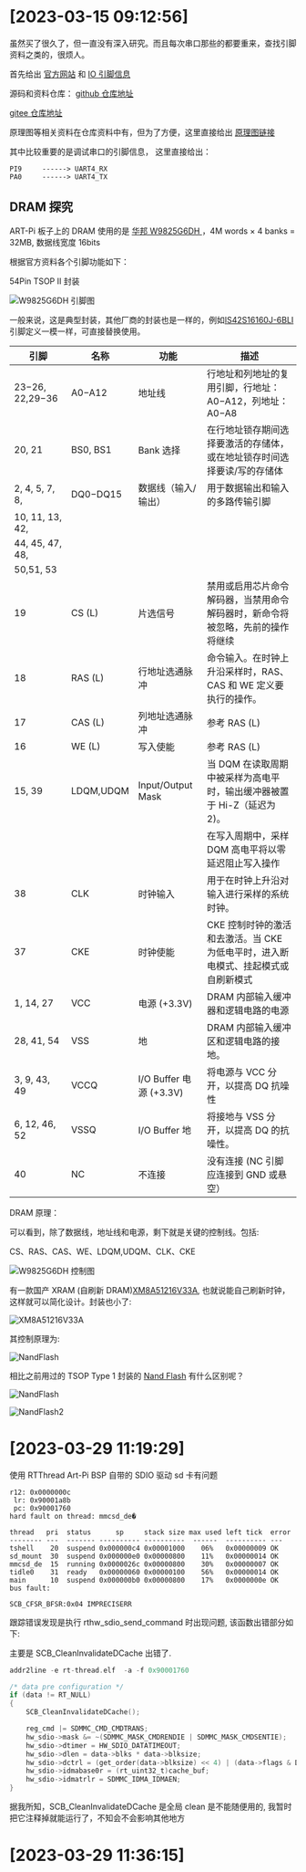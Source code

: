 
# [2023-03-15 09:12:56]

虽然买了很久了，但一直没有深入研究。而且每次串口那些的都要重来，查找引脚资料之类的，很烦人。

首先给出 [官方网站](https://art-pi.gitee.io/website/) 和 [IO 引脚信息](https://art-pi.gitee.io/website/docs/#/tutorial/pin-description)

源码和资料仓库：
[github 仓库地址](https://github.com/RT-Thread-Studio/sdk-bsp-stm32h750-realthread-artpi)

[gitee 仓库地址](https://gitee.com/mirrors/ART-Pi)

原理图等相关资料在仓库资料中有，但为了方便，这里直接给出 [原理图链接](https://gitee.com/mirrors/ART-Pi/raw/master/documents/board/ART-Pi_HW_V1.5/ART-Pi_SCH_V1.5_Release.pdf)

其中比较重要的是调试串口的引脚信息， 这里直接给出：

```
PI9     ------> UART4_RX
PA0     ------> UART4_TX
```

## DRAM 探究

ART-Pi 板子上的 DRAM 使用的是 [华邦 W9825G6DH ](http://pdf-html.ic37.com/pdf_file_A/20200531/pdf_pdf/pdf5/WINBOND/W9825G6DH_datasheet_518061/844528/W9825G6DH_datasheet.pdf)，4M words × 4 banks = 32MB, 数据线宽度 16bits

根据官方资料各个引脚功能如下：

54Pin TSOP II 封装

![W9825G6DH 引脚图](dev/W9825G6DH_Pin.PNG)

一般来说，这是典型封装，其他厂商的封装也是一样的，例如[IS42S16160J-6BLI](https://file.elecfans.com/web2/M00/21/F6/pYYBAGGl1_qAWiEdAAxiT2ZQ9vo373.pdf) 引脚定义一模一样，可直接替换使用。

| 引脚            | 名称      | 功能                    | 描述                                                                              |
| --------------- | --------- | ----------------------- | --------------------------------------------------------------------------------- |
| 23−26, 22,29−36 | A0−A12    | 地址线                  | 行地址和列地址的复用引脚，行地址：A0−A12，列地址：A0−A8                           |
| 20, 21          | BS0, BS1  | Bank 选择               | 在行地址锁存期间选择要激活的存储体，或在地址锁存时间选择要读/写的存储体           |
| 2, 4, 5, 7, 8,  | DQ0−DQ15  | 数据线（输入/输出）     | 用于数据输出和输入的多路传输引脚                                                  |
| 10, 11, 13, 42, |           |                         |                                                                                   |
| 44, 45, 47, 48, |           |                         |                                                                                   |
| 50,51, 53       |           |                         |                                                                                   |
| 19              | CS (L)    | 片选信号                | 禁用或启用芯片命令解码器，当禁用命令解码器时，新命令将被忽略，先前的操作将继续    |
| 18              | RAS (L)   | 行地址选通脉冲          | 命令输入。在时钟上升沿采样时，RAS、CAS 和 WE 定义要执行的操作。                   |
| 17              | CAS (L)   | 列地址选通脉冲          | 参考 RAS (L)                                                                      |
| 16              | WE (L)    | 写入使能                | 参考 RAS (L)                                                                      |
| 15, 39          | LDQM,UDQM | Input/Output Mask       | 当 DQM 在读取周期中被采样为高电平时，输出缓冲器被置于 Hi-Z（延迟为 2)。           |
|                 |           |                         | 在写入周期中，采样 DQM 高电平将以零延迟阻止写入操作                               |
| 38              | CLK       | 时钟输入                | 用于在时钟上升沿对输入进行采样的系统时钟。                                        |
| 37              | CKE       | 时钟使能                | CKE 控制时钟的激活和去激活。当 CKE 为低电平时，进入断电模式、挂起模式或自刷新模式 |
| 1, 14, 27       | VCC       | 电源 (+3.3V)            | DRAM 内部输入缓冲器和逻辑电路的电源                                               |
| 28, 41, 54      | VSS       | 地                      | DRAM 内部输入缓冲区和逻辑电路的接地。                                             |
| 3, 9, 43, 49    | VCCQ      | I/O Buffer 电源 (+3.3V) | 将电源与 VCC 分开，以提高 DQ 抗噪性                                               |
| 6, 12, 46, 52   | VSSQ      | I/O Buffer 地           | 将接地与 VSS 分开，以提高 DQ 的抗噪性。                                           |
| 40              | NC        | 不连接                  | 没有连接 (NC 引脚应连接到 GND 或悬空）                                            |

DRAM 原理：

可以看到，除了数据线，地址线和电源，剩下就是关键的控制线。包括:

CS、RAS、CAS、WE、LDQM,UDQM、CLK、CKE

![W9825G6DH 控制图](dev/W9825G6DH_Block.PNG)

有一款国产 XRAM (自刷新 DRAM)[XM8A51216V33A](https://bbs.16rd.com/misc.php?mod=citiao&id=22945&mobile=no), 也就说能自己刷新时钟，这样就可以简化设计。封装也小了:

![XM8A51216V33A](dev/XM8A51216V33A.png)

其控制原理为:

![NandFlash](dev/XM8A51216V33A_pro.png)


相比之前用过的 TSOP Type 1 封装的 [Nand Flash](https://file.elecfans.com/web2/M00/67/73/poYBAGMYRHuAPulQACvETxIsMxY627.pdf) 有什么区别呢？



![NandFlash](dev/NandFlash.png)

![NandFlash2](dev/NandFlash2.png)


# [2023-03-29 11:19:29]

使用 RTThread Art-Pi BSP 自带的 SDIO 驱动 sd 卡有问题

```
r12: 0x0000000c
 lr: 0x90001a8b
 pc: 0x90001760
hard fault on thread: mmcsd_de�

thread   pri  status      sp     stack size max used left tick  error
-------- ---  ------- ---------- ----------  ------  ---------- ---
tshell    20  suspend 0x000000c4 0x00001000    06%   0x00000009 OK
sd_mount  30  suspend 0x000000e0 0x00000800    11%   0x00000014 OK
mmcsd_de  15  running 0x0000026c 0x00000800    30%   0x00000007 OK
tidle0    31  ready   0x00000060 0x00000100    56%   0x00000014 OK
main      10  suspend 0x000000b0 0x00000800    17%   0x0000000e OK
bus fault:

SCB_CFSR_BFSR:0x04 IMPRECISERR
```

跟踪错误发现是执行 rthw_sdio_send_command 时出现问题, 该函数出错部分如下:

主要是 SCB_CleanInvalidateDCache 出错了.

```c
addr2line -e rt-thread.elf  -a -f 0x90001760

/* data pre configuration */
if (data != RT_NULL)
{
    SCB_CleanInvalidateDCache();

    reg_cmd |= SDMMC_CMD_CMDTRANS;
    hw_sdio->mask &= ~(SDMMC_MASK_CMDRENDIE | SDMMC_MASK_CMDSENTIE);
    hw_sdio->dtimer = HW_SDIO_DATATIMEOUT;
    hw_sdio->dlen = data->blks * data->blksize;
    hw_sdio->dctrl = (get_order(data->blksize) << 4) | (data->flags & DATA_DIR_READ ? SDMMC_DCTRL_DTDIR : 0);
    hw_sdio->idmabase0r = (rt_uint32_t)cache_buf;
    hw_sdio->idmatrlr = SDMMC_IDMA_IDMAEN;
}
```

据我所知，SCB_CleanInvalidateDCache 是全局 clean 是不能随便用的, 我暂时把它注释掉就能运行了，不知会不会影响其他地方


# [2023-03-29 11:36:15]


